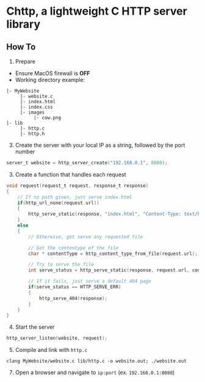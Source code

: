 # Chttp, a lightweight C HTTP server library


## How To
1. Prepare
  * Ensure MacOS firewall is **OFF**
  * Working directory example:
```
|- MyWebsite
     |- website.c
     |- index.html
     |- index.css
     |- images
          |- cow.png
|- lib
     |- http.c
     |- http.h
```
3. Create the server with your local IP as a string, followed by the port number
```C 
server_t website = http_server_create("192.168.0.1", 8080);
```
3. Create a function that handles each request
```C
void request(request_t request, response_t response)
{
    // If no path given, just serve index.html
    if(http_url_none(request.url))
    {
        http_serve_static(response, "index.html", "Content-Type: text/html");
    }
    else 
    {
        // Otherwise, get serve any requested file

        // Get the contentype of the file
        char * contentType = http_content_type_from_file(request.url);

        // Try to serve the file
        int serve_status = http_serve_static(response, request.url, contentType);

        // If it fails, just serve a default 404 page
        if(serve_status == HTTP_SERVE_ERR)
        {
            http_serve_404(response);
        }
    }
}
```
4. Start the server
```C
http_server_listen(website, request);
```
5. Compile and link with `http.c`
```
clang MyWebsite/website.c lib/http.c -o website.out; ./website.out
```
7. Open a browser and navigate to `ip:port` (ex. `192.168.0.1:8080`)
